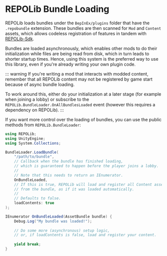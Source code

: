 # REPOLib Bundle Loading

REPOLib loads bundles under the `BepInEx/plugins` folder that have the `.repobundle` extension. These bundles are then scanned for `Mod` and `Content` assets, which allows codeless registration of features in tandem with [REPOLib-Sdk](https://github.com/Zehs/REPOLib-Sdk).

Bundles are loaded asynchronously, which enables other mods to do their initialization while files are being read from disk, which in turn leads to shorter startup times. Hence, using this system is the preferred way to use this library, even if you're already writing your own plugin code.

::: warning
If you're writing a mod that interacts with modded content, remember that all REPOLib content may not be registered by game start because of async bundle loading.

To work around this, either do your initialization at a later stage (for example when joining a lobby) or subscribe to the `REPOLib.BundleLoader.OnAllBundlesLoaded` event (however this requires a dependency on REPOLib).
:::

If you want more control over the loading of bundles, you can use the public methods from `REPOLib.BundleLoader`:

```c#
using REPOLib;
using UnityEngine;
using System.Collections;

BundleLoader.LoadBundle(
    "/path/to/bundle",
    // Callback when the bundle has finished loading, 
    // which is guaranteed to happen before the player joins a lobby.
    //
    // Note that this needs to return an IEnumerator.
    OnBundleLoaded,
    // If this is true, REPOLib will load and register all Content assets
    // from the bundle, as if it was loaded automatically.
    //
    // Defaults to false.
    loadContents: true
);

IEnumerator OnBundleLoaded(AssetBundle bundle) {
    Debug.Log("My bundle was loaded!");
    
    // Do some more (asynchronous) setup logic,
    // or, if loadContents is false, load and register your content.
    
    yield break;
}
```
